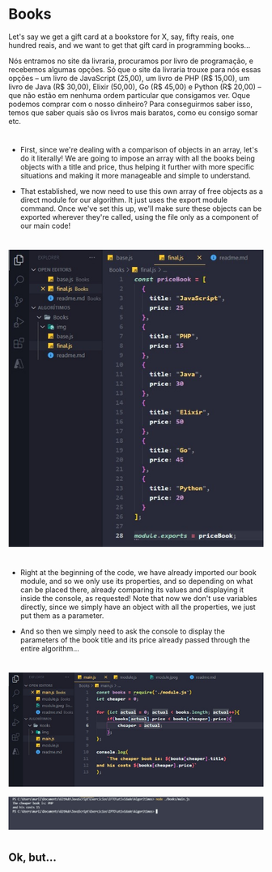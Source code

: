 # Books

 Let's say we get a gift card at a bookstore for X, say, fifty reais, one hundred reais, and we want to get that gift card in programming books...

Nós entramos no site da livraria, procuramos por livro de programação, e recebemos algumas opções. Só que o site da livraria trouxe para nós essas opções – um livro de JavaScript (25,00), um livro de PHP (R$ 15,00), um livro de Java (R$ 30,00), Elixir (50,00), Go (R$ 45,00) e   Python (R$ 20,00) – que não estão em nenhuma ordem particular que consigamos ver.
Oque podemos comprar com o nosso dinheiro? Para conseguirmos saber isso, temos que saber quais são os livros mais baratos, como eu consigo somar etc.

# 

- First, since we're dealing with a comparison of objects in an array, let's do it literally! We are going to impose an array with all the books being objects with a title and price, thus helping it further with more specific situations and making it more manageable and simple to understand.

- That established, we now need to use this own array of free objects as a direct module for our algorithm. It just uses the export module command. Once we've set this up, we'll make sure these objects can be exported wherever they're called, using the file only as a component of our main code!

# 

<img src="./img/module.jpeg">

# 

- Right at the beginning of the code, we have already imported our book module, and so we only use its properties, and so depending on what can be placed there, already comparing its values and displaying it inside the console, as requested! Note that now we don't use variables directly, since we simply have an object with all the properties, we just put them as a parameter.

- And so then we simply need to ask the console to display the parameters of the book title and its price already passed through the entire algorithm...

# 

<img src="./img/main.jpeg">
<br>
<br>
<img src="./img/console.jpeg"> 

# 
## Ok, but...

